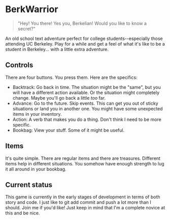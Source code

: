 BerkWarrior
===========

> "Hey! You there! Yes you, Berkelian! Would you like to know a secret?"

An old school text adventure perfect for college students--especially those attending UC Berkeley. Play for a while and get a feel of what it's like to be a student in Berkeley... with a little extra adventure.

## Controls

There are four buttons. You press them. Here are the specifics:

- Backtrack: Go back in time. The situation might be the "same", but you will have a different action available. Or the situation might completely change. Maybe you'll go back a little _too_ far.
- Advance: Go to the future. Skip events. This can get you out of sticky situations or land you in another one. You might have some unexpected items in your inventory.
- Action: A verb that makes you do a thing. Don't think I need to be more specific.
- Bookbag: View your stuff. Some of it might be useful.

## Items

It's quite simple. There are regular items and there are treasures. Different items help in different situations. You somehow have enough strength to lug it all around in your bookbag.

## Current status

This game is currently in the early stages of development in terms of both story and code. I just like to git add commit and push a lot more than I should. Join me if you'd like! Just keep in mind that I'm a complete novice at this and be nice.